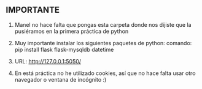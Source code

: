 ## IMPORTANTE

1. Manel no hace falta que pongas esta carpeta donde nos dijiste que la pusiéramos en la primera práctica de python

2. Muy importante instalar los siguientes paquetes de python:
  comando: pip install flask flask-mysqldb datetime

3. URL: http://127.0.0.1:5050/

4. En está práctica no he utilizado cookies, así que no hace falta usar otro navegador o ventana de incógnito :)

